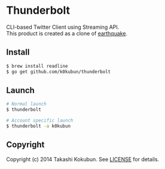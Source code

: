 # Thunderbolt

CLI-based Twitter Client using Streaming API.  
This product is created as a clone of [earthquake](https://github.com/jugyo/earthquake).

## Install

```bash
$ brew install readline
$ go get github.com/k0kubun/thunderbolt
```

## Launch

```bash
# Normal launch
$ thunderbolt

# Account specific launch
$ thunderbolt -a k0kubun
```

## Copyright

Copyright (c) 2014 Takashi Kokubun. See [LICENSE](https://github.com/k0kubun/thunderbolt/blob/master/LICENSE.md) for details.
